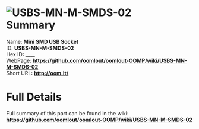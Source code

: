 
![USBS-MN-M-SMDS-02](https://github.com/oomlout/oomlout-OOMP/blob/master/parts/USBS-MN-M-SMDS-02/USBS-MN-M-SMDS-02_420.jpg)   
Summary
=================
  
Name: __Mini SMD USB Socket__    
ID: __USBS-MN-M-SMDS-02__   
Hex ID: ____   
WebPage: __https://github.com/oomlout/oomlout-OOMP/wiki/USBS-MN-M-SMDS-02__   
Short URL: __http://oom.lt/__   

Full Details
==========================
Full summary of this part can be found in the wiki:   
__https://github.com/oomlout/oomlout-OOMP/wiki/USBS-MN-M-SMDS-02__    


